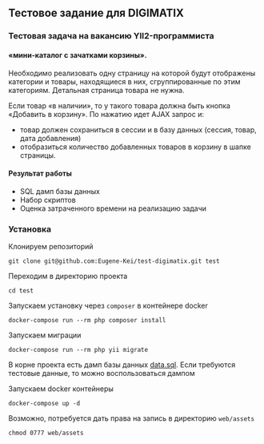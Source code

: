 
Тестовое задание для DIGIMATIX
-------------------

### Тестовая задача на вакансию YII2-программиста
#### «мини-каталог с зачатками корзины».

Необходимо реализовать одну страницу на которой будут отображены категории и товары,
находящиеся в них, сгруппированные по этим категориям. Детальная страница товара не нужна.


Если товар «в наличии», то у такого товара должна быть кнопка «Добавить в корзину». По
нажатию идет AJAX запрос и:
* товар должен сохраниться в сессии и в базу данных (сессия, товар, дата добавления)
* отобразиться количество добавленных товаров в корзину в шапке страницы.


#### Результат работы
* SQL дамп базы данных
* Набор скриптов
* Оценка затраченного времени на реализацию задачи


### Установка

Клонируем репозиторий

`git clone git@github.com:Eugene-Kei/test-digimatix.git test`


Переходим в директорию проекта

`cd test`


Запускаем установку через `composer` в контейнере docker

`docker-compose run --rm php composer install`


Запускаем миграции

`docker-compose run --rm php yii migrate`


В корне проекта есть дамп базы данных [data.sql](data.sql). Если требуются тестовые данные, то можно воспользоваться дампом

Запускаем docker контейнеры

`docker-compose up -d`


Возможно, потребуется дать права на запись в директорию `web/assets`

`chmod 0777 web/assets`








